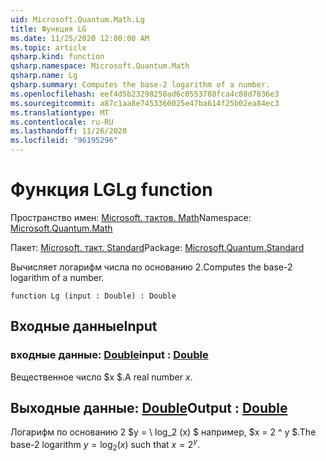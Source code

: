 ```yaml
---
uid: Microsoft.Quantum.Math.Lg
title: Функция LG
ms.date: 11/25/2020 12:00:00 AM
ms.topic: article
qsharp.kind: function
qsharp.namespace: Microsoft.Quantum.Math
qsharp.name: Lg
qsharp.summary: Computes the base-2 logarithm of a number.
ms.openlocfilehash: eef4d5b23298250ad6c0553788fca4c88d7836e3
ms.sourcegitcommit: a87c1aa8e7453360025e47ba614f25b02ea84ec3
ms.translationtype: MT
ms.contentlocale: ru-RU
ms.lasthandoff: 11/26/2020
ms.locfileid: "96195296"
---
```

# <a name="lg-function"></a><span data-ttu-id="0bcaa-102">Функция LG</span><span class="sxs-lookup"><span data-stu-id="0bcaa-102">Lg function</span></span>

<span data-ttu-id="0bcaa-103">Пространство имен: [Microsoft. тактов. Math](xref:Microsoft.Quantum.Math)</span><span class="sxs-lookup"><span data-stu-id="0bcaa-103">Namespace: [Microsoft.Quantum.Math](xref:Microsoft.Quantum.Math)</span></span>

<span data-ttu-id="0bcaa-104">Пакет: [Microsoft. такт. Standard](https://nuget.org/packages/Microsoft.Quantum.Standard)</span><span class="sxs-lookup"><span data-stu-id="0bcaa-104">Package: [Microsoft.Quantum.Standard](https://nuget.org/packages/Microsoft.Quantum.Standard)</span></span>


<span data-ttu-id="0bcaa-105">Вычисляет логарифм числа по основанию 2.</span><span class="sxs-lookup"><span data-stu-id="0bcaa-105">Computes the base-2 logarithm of a number.</span></span>

```qsharp
function Lg (input : Double) : Double
```


## <a name="input"></a><span data-ttu-id="0bcaa-106">Входные данные</span><span class="sxs-lookup"><span data-stu-id="0bcaa-106">Input</span></span>

### <a name="input--double"></a><span data-ttu-id="0bcaa-107">входные данные: [Double](xref:microsoft.quantum.lang-ref.double)</span><span class="sxs-lookup"><span data-stu-id="0bcaa-107">input : [Double](xref:microsoft.quantum.lang-ref.double)</span></span>

<span data-ttu-id="0bcaa-108">Вещественное число $x $.</span><span class="sxs-lookup"><span data-stu-id="0bcaa-108">A real number $x$.</span></span>



## <a name="output--double"></a><span data-ttu-id="0bcaa-109">Выходные данные: [Double](xref:microsoft.quantum.lang-ref.double)</span><span class="sxs-lookup"><span data-stu-id="0bcaa-109">Output : [Double](xref:microsoft.quantum.lang-ref.double)</span></span>

<span data-ttu-id="0bcaa-110">Логарифм по основанию 2 $y = \ log_2 (x) $ например, $x = 2 ^ y $.</span><span class="sxs-lookup"><span data-stu-id="0bcaa-110">The base-2 logarithm $y = \log_2(x)$ such that $x = 2^y$.</span></span>